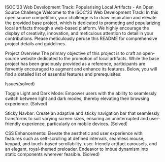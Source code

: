 
ISOC'23 Web Development Track: Popularising Local Artifacts - An Open Source Challenge
Welcome to the ISOC'23 Web Development Track! In this open source competition, your challenge is to draw inspiration and elevate the provided base project, which is dedicated to promoting and popularizing local artifacts through a web-based platform. We highly encourage the display of creativity, innovation, and meticulous attention to detail in your contributions. Please meticulously peruse this README for comprehensive project details and guidelines.

Project Overview
The primary objective of this project is to craft an open-source website dedicated to the promotion of local artifacts. While the base project has been graciously provided as a reference, participants are fervently encouraged to augment and enhance its features. Below, you will find a detailed list of essential features and prerequisites:

Issues(solved)

Toggle Light and Dark Mode: Empower users with the ability to seamlessly switch between light and dark modes, thereby elevating their browsing experience. (Solved)

Sticky Navbar: Create an adaptive and sticky navigation bar that seamlessly transforms to suit varying screen sizes, ensuring an uninterrupted and user-friendly experience, particularly on mobile devices. (Solved)

CSS Enhancements: Elevate the aesthetic and user experience with features such as self-scrolling at defined intervals, seamless mouse, keypad, and touch-based scrollability, user-friendly artifact carousels, and an elegant, royal-themed preloader. Endeavor to imbue dynamism into static components wherever feasible. (Solved)